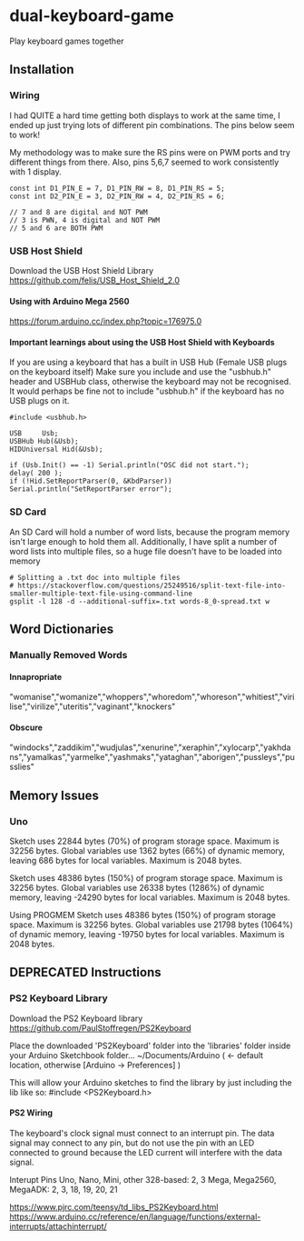 # dual-keyboard-game
Play keyboard games together


## Installation
### Wiring

I had QUITE a hard time getting both displays to work at the same time, I ended up just trying lots of different pin combinations.
The pins below seem to work!

My methodology was to make sure the RS pins were on PWM ports and try different things from there.
Also, pins 5,6,7 seemed to work consistently with 1 display.
```
const int D1_PIN_E = 7, D1_PIN_RW = 8, D1_PIN_RS = 5;
const int D2_PIN_E = 3, D2_PIN_RW = 4, D2_PIN_RS = 6;

// 7 and 8 are digital and NOT PWM
// 3 is PWN, 4 is digital and NOT PWM
// 5 and 6 are BOTH PWM
```

### USB Host Shield
Download the USB Host Shield Library
https://github.com/felis/USB_Host_Shield_2.0

#### Using with Arduino Mega 2560
https://forum.arduino.cc/index.php?topic=176975.0

#### Important learnings about using the USB Host Shield with Keyboards

If you are using a keyboard that has a built in USB Hub (Female USB plugs on the keyboard itself)
Make sure you include and use the "usbhub.h" header and USBHub class, otherwise the keyboard may not be recognised.
It would perhaps be fine not to include "usbhub.h" if the keyboard has no USB plugs on it.
```
#include <usbhub.h>

USB     Usb;
USBHub Hub(&Usb);
HIDUniversal Hid(&Usb);

if (Usb.Init() == -1) Serial.println("OSC did not start.");
delay( 200 );
if (!Hid.SetReportParser(0, &KbdParser)) Serial.println("SetReportParser error");
```

### SD Card
An SD Card will hold a number of word lists, because the program memory isn't large enough to hold them all.
Additionally, I have split a number of word lists into multiple files, so a huge file doesn't have to be loaded into memory

```
# Splitting a .txt doc into multiple files
# https://stackoverflow.com/questions/25249516/split-text-file-into-smaller-multiple-text-file-using-command-line
gsplit -l 128 -d --additional-suffix=.txt words-8_0-spread.txt w
```

## Word Dictionaries
### Manually Removed Words
#### Innapropriate
"womanise","womanize","whoppers","whoredom","whoreson","whitiest","virilise","virilize","uteritis","vaginant","knockers"

#### Obscure
"windocks","zaddikim","wudjulas","xenurine","xeraphin","xylocarp","yakhdans","yamalkas","yarmelke","yashmaks","yataghan","aborigen","pussleys","pusslies"

## Memory Issues
### Uno
Sketch uses 22844 bytes (70%) of program storage space. Maximum is 32256 bytes.
Global variables use 1362 bytes (66%) of dynamic memory, leaving 686 bytes for local variables. Maximum is 2048 bytes.

Sketch uses 48386 bytes (150%) of program storage space. Maximum is 32256 bytes.
Global variables use 26338 bytes (1286%) of dynamic memory, leaving -24290 bytes for local variables. Maximum is 2048 bytes.

Using PROGMEM
Sketch uses 48386 bytes (150%) of program storage space. Maximum is 32256 bytes.
Global variables use 21798 bytes (1064%) of dynamic memory, leaving -19750 bytes for local variables. Maximum is 2048 bytes.

## DEPRECATED Instructions
### PS2 Keyboard Library
Download the PS2 Keyboard library
https://github.com/PaulStoffregen/PS2Keyboard

Place the downloaded 'PS2Keyboard' folder into the 'libraries' folder inside your Arduino Sketchbook folder...
~/Documents/Arduino ( <- default location, otherwise [Arduino -> Preferences] )


This will allow your Arduino sketches to find the library by just including the lib like so:
#include <PS2Keyboard.h>

#### PS2 Wiring

The keyboard's clock signal must connect to an interrupt pin. The data signal may connect to any pin, but do not use the pin with an LED connected to ground because the LED current will interfere with the data signal.

Interupt Pins
Uno, Nano, Mini, other 328-based: 2, 3
Mega, Mega2560, MegaADK: 2, 3, 18, 19, 20, 21

https://www.pjrc.com/teensy/td_libs_PS2Keyboard.html
https://www.arduino.cc/reference/en/language/functions/external-interrupts/attachinterrupt/
